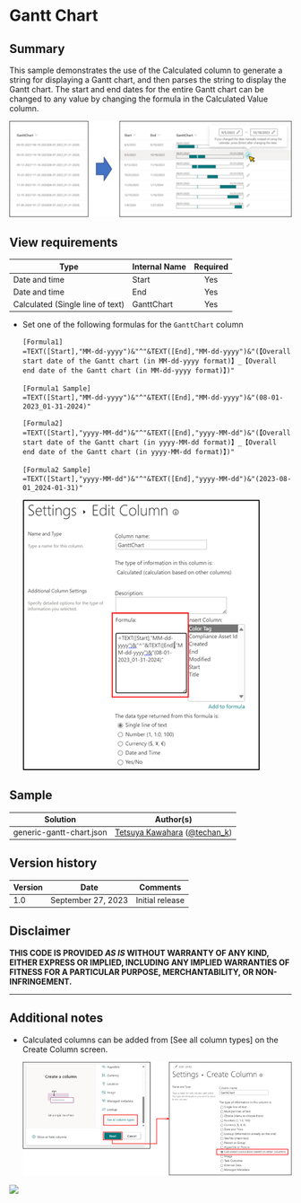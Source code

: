 # Gantt Chart

## Summary
This sample demonstrates the use of the Calculated column to generate a string for displaying a Gantt chart, and then parses the string to display the Gantt chart. The start and end dates for the entire Gantt chart can be changed to any value by changing the formula in the Calculated Value column.

![screenshot of the sample](./assets/screenshot.png)

## View requirements

|Type                             |Internal Name|Required|
|---------------------------------|-------------|:------:|
|Date and time                    |Start        |Yes     |
|Date and time                    |End          |Yes     |
|Calculated (Single line of text) |GanttChart   |Yes     |

- Set one of the following formulas for the `GanttChart` column
    ```
    [Formula1]
    =TEXT([Start],"MM-dd-yyyy")&"^"&TEXT([End],"MM-dd-yyyy")&"(【Overall start date of the Gantt chart (in MM-dd-yyyy format)】_【Overall end date of the Gantt chart (in MM-dd-yyyy format)】)"

    [Formula1 Sample]
    =TEXT([Start],"MM-dd-yyyy")&"^"&TEXT([End],"MM-dd-yyyy")&"(08-01-2023_01-31-2024)"
    ```

    ```
    [Formula2]
    =TEXT([Start],"yyyy-MM-dd")&"^"&TEXT([End],"yyyy-MM-dd")&"(【Overall start date of the Gantt chart (in yyyy-MM-dd format)】_【Overall end date of the Gantt chart (in yyyy-MM-dd format)】)"

    [Formula2 Sample]
    =TEXT([Start],"yyyy-MM-dd")&"^"&TEXT([End],"yyyy-MM-dd")&"(2023-08-01_2024-01-31)"
    ```

    ![screenshot of the calculated column setting screen](./assets/formula.png)

## Sample

Solution|Author(s)
--------|---------
generic-gantt-chart.json | [Tetsuya Kawahara](https://github.com/tecchan1107) ([@techan_k](https://twitter.com/techan_k))

## Version history

Version |Date              |Comments
--------|------------------|--------------------------------
1.0     |September 27, 2023|Initial release

## Disclaimer
**THIS CODE IS PROVIDED *AS IS* WITHOUT WARRANTY OF ANY KIND, EITHER EXPRESS OR IMPLIED, INCLUDING ANY IMPLIED WARRANTIES OF FITNESS FOR A PARTICULAR PURPOSE, MERCHANTABILITY, OR NON-INFRINGEMENT.**

---

## Additional notes

- Calculated columns can be added from [See all column types] on the Create Column screen.

    ![screenshot of the create column screen](./assets/create-column-screen.png)

<img src="https://pnptelemetry.azurewebsites.net/list-formatting/column-samples/generic-gantt-chart" />
